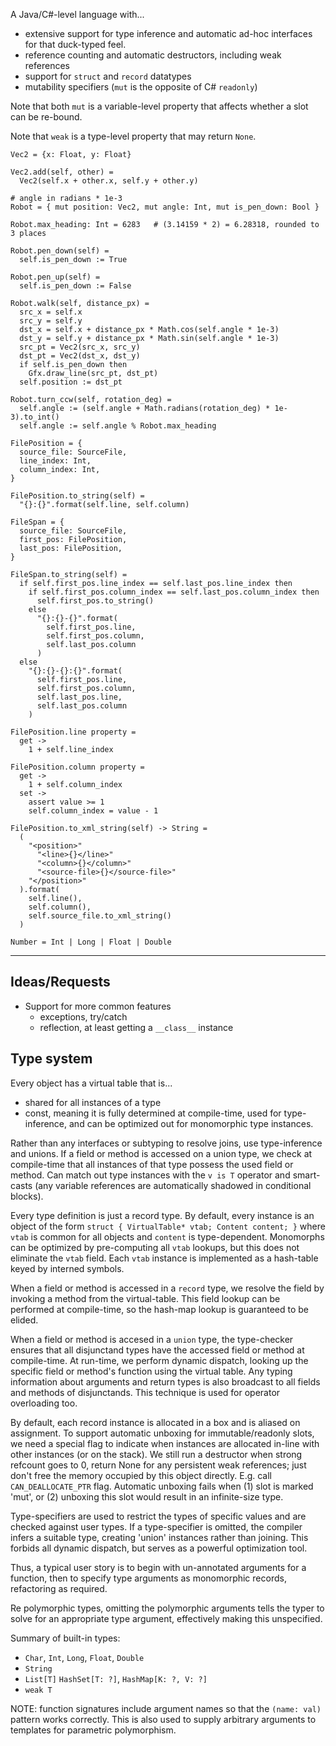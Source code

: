 A Java/C#-level language with... 
- extensive support for type inference and automatic ad-hoc interfaces for that 
  duck-typed feel.
- reference counting and automatic destructors, including weak references
- support for `struct` and `record` datatypes
- mutability specifiers (`mut` is the opposite of C# `readonly`)

Note that both `mut` is a variable-level property that affects whether a slot 
can be re-bound.

Note that `weak` is a type-level property that may return `None`.

```
Vec2 = {x: Float, y: Float}

Vec2.add(self, other) =
  Vec2(self.x + other.x, self.y + other.y)

# angle in radians * 1e-3
Robot = { mut position: Vec2, mut angle: Int, mut is_pen_down: Bool }

Robot.max_heading: Int = 6283   # (3.14159 * 2) = 6.28318, rounded to 3 places

Robot.pen_down(self) =
  self.is_pen_down := True

Robot.pen_up(self) =
  self.is_pen_down := False

Robot.walk(self, distance_px) =
  src_x = self.x
  src_y = self.y
  dst_x = self.x + distance_px * Math.cos(self.angle * 1e-3)
  dst_y = self.y + distance_px * Math.sin(self.angle * 1e-3)
  src_pt = Vec2(src_x, src_y)
  dst_pt = Vec2(dst_x, dst_y)
  if self.is_pen_down then
    Gfx.draw_line(src_pt, dst_pt)
  self.position := dst_pt

Robot.turn_ccw(self, rotation_deg) =
  self.angle := (self.angle + Math.radians(rotation_deg) * 1e-3).to_int()
  self.angle := self.angle % Robot.max_heading
```

```
FilePosition = {
  source_file: SourceFile,
  line_index: Int,
  column_index: Int,
}

FilePosition.to_string(self) =
  "{}:{}".format(self.line, self.column)

FileSpan = {
  source_file: SourceFile,
  first_pos: FilePosition,
  last_pos: FilePosition,
}
  
FileSpan.to_string(self) =
  if self.first_pos.line_index == self.last_pos.line_index then
    if self.first_pos.column_index == self.last_pos.column_index then
      self.first_pos.to_string()
    else
      "{}:{}-{}".format(
        self.first_pos.line,
        self.first_pos.column,
        self.last_pos.column
      )
  else
    "{}:{}-{}:{}".format(
      self.first_pos.line,
      self.first_pos.column,
      self.last_pos.line,
      self.last_pos.column
    )

FilePosition.line property =
  get ->
    1 + self.line_index
  
FilePosition.column property =
  get ->
    1 + self.column_index
  set ->
    assert value >= 1
    self.column_index = value - 1

FilePosition.to_xml_string(self) -> String =
  (
    "<position>"
      "<line>{}</line>"
      "<column>{}</column>"
      "<source-file>{}</source-file>"
    "</position>"
  ).format(
    self.line(),
    self.column(),
    self.source_file.to_xml_string()
  )
```

```
Number = Int | Long | Float | Double
```

---

## Ideas/Requests

- Support for more common features
  - exceptions, try/catch
  - reflection, at least getting a `__class__` instance

## Type system

Every object has a virtual table that is...
- shared for all instances of a type
- const, meaning it is fully determined at compile-time, used for type-
  inference, and can be optimized out for monomorphic type instances.

Rather than any interfaces or subtyping to resolve joins, use type-inference and
unions. If a field or method is accessed on a union type, we check at 
compile-time that all instances of that type possess the used field or method.
Can match out type instances with the `v is T` operator and smart-casts 
(any variable references are automatically shadowed in conditional blocks).

Every type definition is just a record type. By default, every instance is an
object of the form `struct { VirtualTable* vtab; Content content; }` where 
`vtab` is common for all objects and `content` is type-dependent. 
Monomorphs can be optimized by pre-computing all `vtab` lookups, but this does 
not eliminate the `vtab` field. Each `vtab` instance is implemented as a 
hash-table keyed by interned symbols.

When a field or method is accessed in a `record` type, we resolve the field by
invoking a method from the virtual-table. This field lookup can be performed at
compile-time, so the hash-map lookup is guaranteed to be elided.

When a field or method is accesed in a `union` type, the type-checker ensures 
that all disjunctand types have the accessed field or method at compile-time.
At run-time, we perform dynamic dispatch, looking up the specific field or 
method's function using the virtual table. Any typing information about 
arguments and return types is also broadcast to all fields and methods of 
disjunctands. This technique is used for operator overloading too.

By default, each record instance is allocated in a box and is aliased on 
assignment. To support automatic unboxing for immutable/readonly slots, we need
a special flag to indicate when instances are allocated in-line with other
instances (or on the stack). We still run a destructor when strong refcount goes
to 0, return None for any persistent weak references; just don't free the memory
occupied by this object directly. E.g. call `CAN_DEALLOCATE_PTR` flag. Automatic
unboxing fails when (1) slot is marked 'mut', or (2) unboxing this slot would
result in an infinite-size type.

Type-specifiers are used to restrict the types of specific values and are 
checked against user types. If a type-specifier is omitted, the compiler infers
a suitable type, creating 'union' instances rather than joining. This forbids
all dynamic dispatch, but serves as a powerful optimization tool.

Thus, a typical user story is to begin with un-annotated arguments for a 
function, then to specify type arguments as monomorphic records, refactoring as
required.

Re polymorphic types, omitting the polymorphic arguments tells the typer to 
solve for an appropriate type argument, effectively making this unspecified.

Summary of built-in types:
- `Char`, `Int`, `Long`, `Float`, `Double`
- `String`
- `List[T]` `HashSet[T: ?]`, `HashMap[K: ?, V: ?]`
- `weak T`

NOTE: function signatures include argument names so that the `(name: val)` 
pattern works correctly. This is also used to supply arbitrary arguments to
templates for parametric polymorphism.
